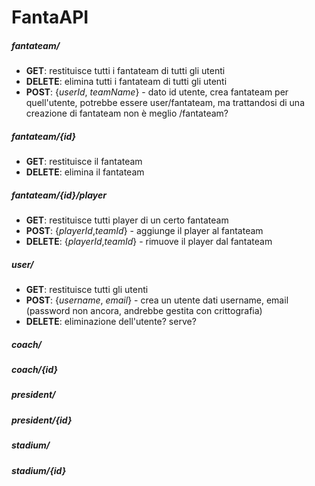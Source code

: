 # FantaAPI

##### fantateam/
- **GET**: restituisce tutti i fantateam di tutti gli utenti
- **DELETE**: elimina tutti i fantateam di tutti gli utenti
- **POST**: {*userId*, *teamName*} - dato id utente, crea fantateam per quell'utente, potrebbe essere user/fantateam, ma trattandosi di una creazione di fantateam non è meglio /fantateam?
##### fantateam/{id}
- **GET**: restituisce il fantateam
- **DELETE**: elimina il fantateam
##### fantateam/{id}/player
- **GET**: restituisce tutti player di un certo fantateam
- **POST**: {*playerId*,*teamId*} - aggiunge il player al fantateam
- **DELETE**: {*playerId*,*teamId*} - rimuove il player dal fantateam

##### user/
- **GET**: restituisce tutti gli utenti
- **POST**: {*username*, *email*} - crea un utente dati username, email (password non ancora, andrebbe gestita con crittografia)
- **DELETE**: eliminazione dell'utente? serve?

##### coach/
##### coach/{id}

##### president/
##### president/{id}

##### stadium/
##### stadium/{id}